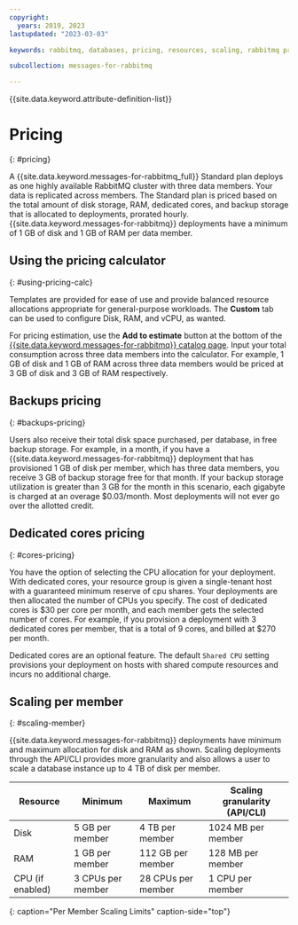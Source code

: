```yaml
---
copyright:
  years: 2019, 2023
lastupdated: "2023-03-03"

keywords: rabbitmq, databases, pricing, resources, scaling, rabbitmq pricing

subcollection: messages-for-rabbitmq

---
```


{{site.data.keyword.attribute-definition-list}}

# Pricing
{: #pricing}

A {{site.data.keyword.messages-for-rabbitmq_full}} Standard plan deploys as one highly available RabbitMQ cluster with three data members. Your data is replicated across members. The Standard plan is priced based on the total amount of disk storage, RAM, dedicated cores, and backup storage that is allocated to deployments, prorated hourly. {{site.data.keyword.messages-for-rabbitmq}} deployments have a minimum of 1 GB of disk and 1 GB of RAM per data member.

## Using the pricing calculator
{: #using-pricing-calc}

Templates are provided for ease of use and provide balanced resource allocations appropriate for general-purpose workloads. The **Custom** tab can be used to configure Disk, RAM, and vCPU, as wanted.

For pricing estimation, use the **Add to estimate** button at the bottom of the [{{site.data.keyword.messages-for-rabbitmq}} catalog page](https://cloud.ibm.com/databases/messages-for-rabbitmq/create?catalog_query). Input your total consumption across three data members into the calculator. For example, 1 GB of disk and 1 GB of RAM across three data members would be priced at 3 GB of disk and 3 GB of RAM respectively.

## Backups pricing
{: #backups-pricing}

Users also receive their total disk space purchased, per database, in free backup storage. For example, in a month, if you have a {{site.data.keyword.messages-for-rabbitmq}} deployment that has provisioned 1 GB of disk per member, which has three data members, you receive 3 GB of backup storage free for that month. If your backup storage utilization is greater than 3 GB for the month in this scenario, each gigabyte is charged at an overage $0.03/month. Most deployments will not ever go over the allotted credit.

## Dedicated cores pricing
{: #cores-pricing}

You have the option of selecting the CPU allocation for your deployment. With dedicated cores, your resource group is given a single-tenant host with a guaranteed minimum reserve of cpu shares. Your deployments are then allocated the number of CPUs you specify. The cost of dedicated cores is $30 per core per month, and each member gets the selected number of cores. For example, if you provision a deployment with 3 dedicated cores per member, that is a total of 9 cores, and billed at $270 per month.

Dedicated cores are an optional feature. The default `Shared CPU` setting provisions your deployment on hosts with shared compute resources and incurs no additional charge.

## Scaling per member
{: #scaling-member}

{{site.data.keyword.messages-for-rabbitmq}} deployments have minimum and maximum allocation for disk and RAM as shown. Scaling deployments through the API/CLI provides more granularity and also allows a user to scale a database instance up to 4 TB of disk per member.

| Resource | Minimum | Maximum | Scaling granularity (API/CLI) |
| ---------- | ----- | ----- | ------- |
| Disk | 5 GB per member | 4 TB per member | 1024 MB per member |
| RAM | 1 GB per member | 112 GB per member | 128 MB per member |
| CPU (if enabled) | 3 CPUs per member | 28 CPUs per member| 1 CPU per member |
{: caption="Per Member Scaling Limits" caption-side="top"}
